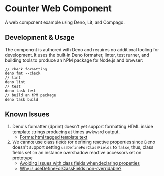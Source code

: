 # Counter Web Component

A web component example using Deno, Lit, and Compago.

## Development & Usage

The component is authored with Deno and requires no additional tooling for
development. It uses the built-in Deno formatter, linter, test runner, and
building tools to produce an NPM package for Node.js and browser:

```
// check formatting
deno fmt --check
// lint
deno lint
// test
deno task test
// build an NPM package
deno task build
```

## Known Issues

1. Deno's formatter (dprint) doesn't yet support formatting HTML inside template
   strings producing at times awkward output.
   - [Format html tagged template text](https://github.com/dprint/dprint-plugin-typescript/issues/9)
2. We cannot use class fields for defining reactive properties since Deno
   doesn't support setting `useDefineForClassFields` to `false`, thus, class
   fields set on an instance overshadow reactive accessors set on prototype.
   - [Avoiding issues with class fields when declaring properties](https://lit.dev/docs/components/properties/#avoiding-issues-with-class-fields)
   - [Why is useDefineForClassFields non-overridable?](https://github.com/denoland/deno/issues/12393)
